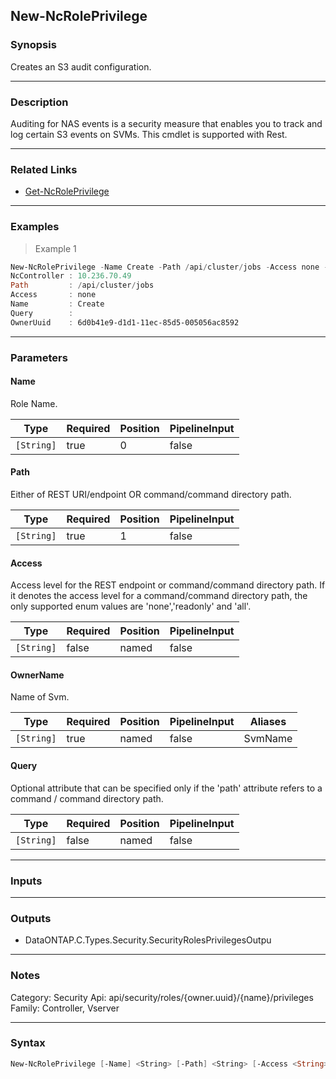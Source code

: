 New-NcRolePrivilege
-------------------

### Synopsis
Creates an S3 audit configuration.

---

### Description

Auditing for NAS events is a security measure that enables you to track and log certain S3 events on SVMs. This cmdlet is supported with Rest.

---

### Related Links
* [Get-NcRolePrivilege](Get-NcRolePrivilege)

---

### Examples
> Example 1

```PowerShell
New-NcRolePrivilege -Name Create -Path /api/cluster/jobs -Access none -OwnerName vs0
NcController : 10.236.70.49
Path         : /api/cluster/jobs
Access       : none
Name         : Create
Query        :
OwnerUuid    : 6d0b41e9-d1d1-11ec-85d5-005056ac8592

```

---

### Parameters
#### **Name**
Role Name.

|Type      |Required|Position|PipelineInput|
|----------|--------|--------|-------------|
|`[String]`|true    |0       |false        |

#### **Path**
Either of REST URI/endpoint OR command/command directory path.

|Type      |Required|Position|PipelineInput|
|----------|--------|--------|-------------|
|`[String]`|true    |1       |false        |

#### **Access**
Access level for the REST endpoint or command/command directory path. If it denotes the access level for a command/command directory path, the only supported enum values are 'none','readonly' and 'all'.

|Type      |Required|Position|PipelineInput|
|----------|--------|--------|-------------|
|`[String]`|false   |named   |false        |

#### **OwnerName**
Name of Svm.

|Type      |Required|Position|PipelineInput|Aliases|
|----------|--------|--------|-------------|-------|
|`[String]`|true    |named   |false        |SvmName|

#### **Query**
Optional attribute that can be specified only if the 'path' attribute refers to a command / command directory path.

|Type      |Required|Position|PipelineInput|
|----------|--------|--------|-------------|
|`[String]`|false   |named   |false        |

---

### Inputs

---

### Outputs
* DataONTAP.C.Types.Security.SecurityRolesPrivilegesOutpu

---

### Notes
Category: Security
Api: api/security/roles/{owner.uuid}/{name}/privileges
Family: Controller, Vserver

---

### Syntax
```PowerShell
New-NcRolePrivilege [-Name] <String> [-Path] <String> [-Access <String>] -OwnerName <String> [-Query <String>] [<CommonParameters>]
```
